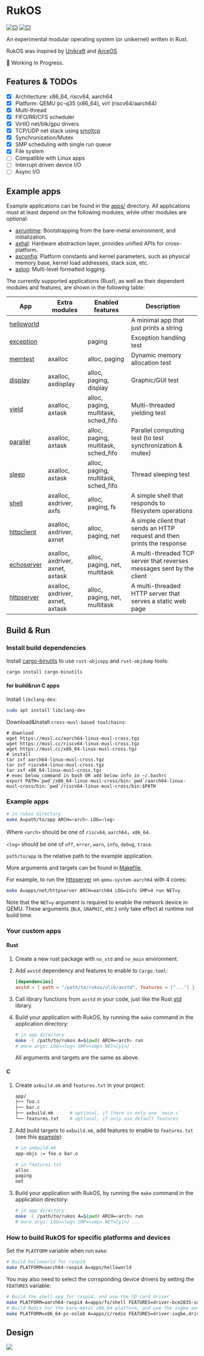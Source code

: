# RukOS

[![CI](https://github.com/syswonder/rukos/actions/workflows/build.yml/badge.svg?branch=main)](https://github.com/syswonder/rukos/actions/workflows/build.yml)
[![CI](https://github.com/syswonder/rukos/actions/workflows/test.yml/badge.svg?branch=main)](https://github.com/syswonder/rukos/actions/workflows/test.yml)

An experimental modular operating system (or unikernel) written in Rust.

RukOS was inspired by [Unikraft](https://github.com/unikraft/unikraft) and [ArceOS](https://github.com/rcore-os/arceos)

🚧 Working In Progress.

## Features & TODOs

* [x] Architecture: x86_64, riscv64, aarch64
* [x] Platform: QEMU pc-q35 (x86_64), virt (riscv64/aarch64)
* [x] Multi-thread
* [x] FIFO/RR/CFS scheduler
* [x] VirtIO net/blk/gpu drivers
* [x] TCP/UDP net stack using [smoltcp](https://github.com/smoltcp-rs/smoltcp)
* [x] Synchronization/Mutex
* [x] SMP scheduling with single run queue
* [x] File system
* [ ] Compatible with Linux apps
* [ ] Interrupt driven device I/O
* [ ] Async I/O

## Example apps

Example applications can be found in the [apps/](apps/) directory. All applications must at least depend on the following modules, while other modules are optional:

* [axruntime](modules/axruntime/): Bootstrapping from the bare-metal environment, and initialization.
* [axhal](modules/axhal/): Hardware abstraction layer, provides unified APIs for cross-platform.
* [axconfig](modules/axconfig/): Platform constants and kernel parameters, such as physical memory base, kernel load addresses, stack size, etc.
* [axlog](modules/axlog/): Multi-level formatted logging.

The currently supported applications (Rust), as well as their dependent modules and features, are shown in the following table:

| App | Extra modules | Enabled features | Description |
|-|-|-|-|
| [helloworld](apps/helloworld/) | | | A minimal app that just prints a string |
| [exception](apps/exception/) | | paging | Exception handling test |
| [memtest](apps/memtest/) | axalloc | alloc, paging | Dynamic memory allocation test |
| [display](apps/display/) | axalloc, axdisplay | alloc, paging, display | Graphic/GUI test |
| [yield](apps/task/yield/) | axalloc, axtask | alloc, paging, multitask, sched_fifo | Multi-threaded yielding test |
| [parallel](apps/task/parallel/) | axalloc, axtask | alloc, paging, multitask, sched_fifo | Parallel computing test (to test synchronization & mutex) |
| [sleep](apps/task/sleep/) | axalloc, axtask | alloc, paging, multitask, sched_fifo | Thread sleeping test |
| [shell](apps/fs/shell/) | axalloc, axdriver, axfs | alloc, paging, fs | A simple shell that responds to filesystem operations |
| [httpclient](apps/net/httpclient/) | axalloc, axdriver, axnet | alloc, paging, net | A simple client that sends an HTTP request and then prints the response |
| [echoserver](apps/net/echoserver/) | axalloc, axdriver, axnet, axtask | alloc, paging, net, multitask | A multi-threaded TCP server that reverses messages sent by the client  |
| [httpserver](apps/net/httpserver/) | axalloc, axdriver, axnet, axtask | alloc, paging, net, multitask | A multi-threaded HTTP server that serves a static web page |

## Build & Run

### Install build dependencies

Install [cargo-binutils](https://github.com/rust-embedded/cargo-binutils) to use `rust-objcopy` and `rust-objdump` tools:

```bash
cargo install cargo-binutils
```

#### for build&run C apps
Install `libclang-dev`:

```bash
sudo apt install libclang-dev
```

Download&Install `cross-musl-based toolchains`:
```
# download
wget https://musl.cc/aarch64-linux-musl-cross.tgz
wget https://musl.cc/riscv64-linux-musl-cross.tgz
wget https://musl.cc/x86_64-linux-musl-cross.tgz
# install
tar zxf aarch64-linux-musl-cross.tgz
tar zxf riscv64-linux-musl-cross.tgz
tar zxf x86_64-linux-musl-cross.tgz
# exec below command in bash OR add below info in ~/.bashrc
export PATH=`pwd`/x86_64-linux-musl-cross/bin:`pwd`/aarch64-linux-musl-cross/bin:`pwd`/riscv64-linux-musl-cross/bin:$PATH
```

### Example apps

```bash
# in rukos directory
make A=path/to/app ARCH=<arch> LOG=<log>
```

Where `<arch>` should be one of `riscv64`, `aarch64`，`x86_64`.

`<log>` should be one of `off`, `error`, `warn`, `info`, `debug`, `trace`.

`path/to/app` is the relative path to the example application.

More arguments and targets can be found in [Makefile](Makefile).

For example, to run the [httpserver](apps/net/httpserver/) on `qemu-system-aarch64` with 4 cores:

```bash
make A=apps/net/httpserver ARCH=aarch64 LOG=info SMP=4 run NET=y
```

Note that the `NET=y` argument is required to enable the network device in QEMU. These arguments (`BLK`, `GRAPHIC`, etc.) only take effect at runtime not build time.

### Your custom apps

#### Rust

1. Create a new rust package with `no_std` and `no_main` environment.
2. Add `axstd` dependency and features to enable to `Cargo.toml`:

    ```toml
    [dependencies]
    axstd = { path = "/path/to/rukos/ulib/axstd", features = ["..."] }
    ```

3. Call library functions from `axstd` in your code, just like the Rust [std](https://doc.rust-lang.org/std/) library.
4. Build your application with RukOS, by running the `make` command in the application directory:

    ```bash
    # in app directory
    make -C /path/to/rukos A=$(pwd) ARCH=<arch> run
    # more args: LOG=<log> SMP=<smp> NET=[y|n] ...
    ```

    All arguments and targets are the same as above.

#### C

1. Create `axbuild.mk` and `features.txt` in your project:

    ```bash
    app/
    ├── foo.c
    ├── bar.c
    ├── axbuild.mk      # optional, if there is only one `main.c`
    └── features.txt    # optional, if only use default features
    ```

2. Add build targets to `axbuild.mk`, add features to enable to `features.txt` (see this [example](apps/c/sqlite3/)):

    ```bash
    # in axbuild.mk
    app-objs := foo.o bar.o
    ```

    ```bash
    # in features.txt
    alloc
    paging
    net
    ```

3. Build your application with RukOS, by running the `make` command in the application directory:

    ```bash
    # in app directory
    make -C /path/to/rukos A=$(pwd) ARCH=<arch> run
    # more args: LOG=<log> SMP=<smp> NET=[y|n] ...
    ```

### How to build RukOS for specific platforms and devices

Set the `PLATFORM` variable when run `make`:

```bash
# Build helloworld for raspi4
make PLATFORM=aarch64-raspi4 A=apps/helloworld
```

You may also need to select the corrsponding device drivers by setting the `FEATURES` variable:

```bash
# Build the shell app for raspi4, and use the SD card driver
make PLATFORM=aarch64-raspi4 A=apps/fs/shell FEATURES=driver-bcm2835-sdhci
# Build Redis for the bare-metal x86_64 platform, and use the ixgbe and ramdisk driver
make PLATFORM=x86_64-pc-oslab A=apps/c/redis FEATURES=driver-ixgbe,driver-ramdisk SMP=4
```

## Design

![](doc/figures/ArceOS.svg)
